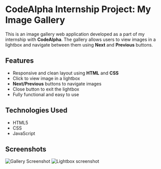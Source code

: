 # CodeAlpha Internship Project: My Image Gallery

This is an image gallery web application developed as a part of my internship with **CodeAlpha**. The gallery allows users to view images in a lightbox and navigate between them using **Next** and **Previous** buttons.

## Features

- Responsive and clean layout using **HTML** and **CSS**
- Click to view image in a lightbox
- **Next/Previous** buttons to navigate images
- Close button to exit the lightbox
- Fully functional and easy to use

## Technologies Used

- HTML5
- CSS
- JavaScript

## Screenshots

![Gallery Screenshot](screenshot1.png)
![Lightbox screenshot](screenshot2.png)
